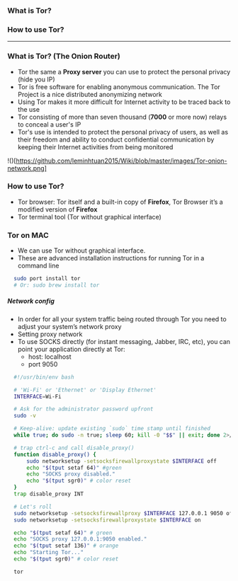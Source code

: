 ### What is Tor?
### How to use Tor?

----------------
### What is Tor? (The Onion Router)
 - Tor the same a **Proxy server** you can use to protect the personal privacy (hide you IP)
 - Tor is free software for enabling anonymous communication. The Tor Project is a nice distributed anonymizing network
 - Using Tor makes it more difficult for Internet activity to be traced back to the use
 - Tor consisting of more than seven thousand (**7000** or more now) relays to conceal a user's IP
 - Tor's use is intended to protect the personal privacy of users, as well as their freedom and ability to conduct confidential communication by keeping their Internet activities from being monitored

!()[https://github.com/leminhtuan2015/Wiki/blob/master/images/Tor-onion-network.png]

### How to use Tor?
  - Tor browser: Tor itself and a built-in copy of **Firefox**, Tor Browser it’s a modified version of **Firefox**
  - Tor terminal tool (Tor without graphical interface)
  
### Tor on MAC
  - We can use Tor without graphical interface.
  - These are advanced installation instructions for running Tor in a command line
  
```sh
  sudo port install tor 
  # Or: sudo brew install tor
```
##### Network config 
  - In order for all your system traffic being routed through Tor you need to adjust your system’s network proxy
  - Setting proxy network
  - To use SOCKS directly (for instant messaging, Jabber, IRC, etc), you can point your application directly at Tor:
    - host: localhost 
    - port 9050
  
```sh
  #!/usr/bin/env bash

  # 'Wi-Fi' or 'Ethernet' or 'Display Ethernet'
  INTERFACE=Wi-Fi

  # Ask for the administrator password upfront
  sudo -v

  # Keep-alive: update existing `sudo` time stamp until finished
  while true; do sudo -n true; sleep 60; kill -0 "$$" || exit; done 2>/dev/null &

  # trap ctrl-c and call disable_proxy()
  function disable_proxy() {
      sudo networksetup -setsocksfirewallproxystate $INTERFACE off
      echo "$(tput setaf 64)" #green
      echo "SOCKS proxy disabled."
      echo "$(tput sgr0)" # color reset
  }
  trap disable_proxy INT

  # Let's roll
  sudo networksetup -setsocksfirewallproxy $INTERFACE 127.0.0.1 9050 off
  sudo networksetup -setsocksfirewallproxystate $INTERFACE on

  echo "$(tput setaf 64)" # green
  echo "SOCKS proxy 127.0.0.1:9050 enabled."
  echo "$(tput setaf 136)" # orange
  echo "Starting Tor..."
  echo "$(tput sgr0)" # color reset

  tor
```


